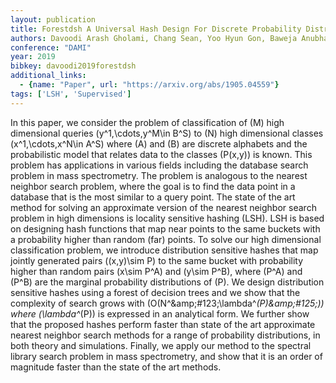 ```yaml
---
layout: publication
title: Forestdsh A Universal Hash Design For Discrete Probability Distributions
authors: Davoodi Arash Gholami, Chang Sean, Yoo Hyun Gon, Baweja Anubhav, Mongia Mihir, Mohimani Hosein
conference: "DAMI"
year: 2019
bibkey: davoodi2019forestdsh
additional_links:
  - {name: "Paper", url: "https://arxiv.org/abs/1905.04559"}
tags: ['LSH', 'Supervised']
---
```

In this paper, we consider the problem of classification of \(M\) high dimensional queries \(y^1,\cdots,y^M\in B^S\) to \(N\) high dimensional classes \(x^1,\cdots,x^N\in A^S\) where \(A\) and \(B\) are discrete alphabets and the probabilistic model that relates data to the classes \(P(x,y)\) is known. This problem has applications in various fields including the database search problem in mass spectrometry. The problem is analogous to the nearest neighbor search problem, where the goal is to find the data point in a database that is the most similar to a query point. The state of the art method for solving an approximate version of the nearest neighbor search problem in high dimensions is locality sensitive hashing (LSH). LSH is based on designing hash functions that map near points to the same buckets with a probability higher than random (far) points. To solve our high dimensional classification problem, we introduce distribution sensitive hashes that map jointly generated pairs \((x,y)\sim P\) to the same bucket with probability higher than random pairs \(x\sim P^A\) and \(y\sim P^B\), where \(P^A\) and \(P^B\) are the marginal probability distributions of \(P\). We design distribution sensitive hashes using a forest of decision trees and we show that the complexity of search grows with \(O(N^\&amp;\#123;\lambda^*(P)\&amp;\#125;)\) where \(\lambda^*(P)\) is expressed in an analytical form. We further show that the proposed hashes perform faster than state of the art approximate nearest neighbor search methods for a range of probability distributions, in both theory and simulations. Finally, we apply our method to the spectral library search problem in mass spectrometry, and show that it is an order of magnitude faster than the state of the art methods.
